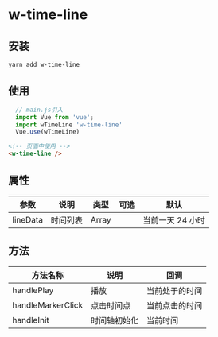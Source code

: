 # w-time-line

## 安装

```
yarn add w-time-line
```

## 使用

```js
  // main.js引入
  import Vue from 'vue';
  import wTimeLine 'w-time-line'
  Vue.use(wTimeLine)
```

```html
<!-- 页面中使用 -->
<w-time-line />
```

## 属性

| 参数     | 说明     | 类型  | 可选 | 默认             |
| -------- | -------- | ----- | ---- | ---------------- |
| lineData | 时间列表 | Array |      | 当前一天 24 小时 |

## 方法

| 方法名称          | 说明         | 回调           |
| ----------------- | ------------ | -------------- |
| handlePlay        | 播放         | 当前处于的时间 |
| handleMarkerClick | 点击时间点   | 当前点击的时间 |
| handleInit        | 时间轴初始化 | 当前时间       |

